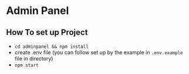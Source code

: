 # Admin Panel

## How To set up Project
 - ``` cd adminpanel && npm install  ```
 - create .env file (you can follow set up by the example in ```.env.example``` file in directory)
 - ``` npm start ```